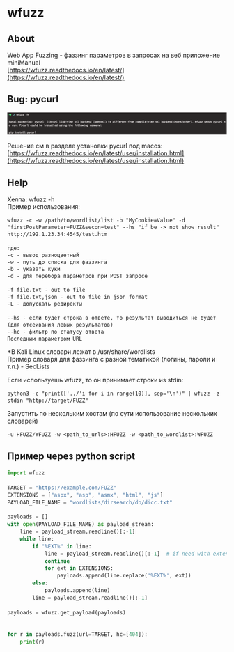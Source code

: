 # wfuzz

## About

Web App Fuzzing - фаззинг параметров в запросах на веб приложение\
miniManual\
[https://wfuzz.readthedocs.io/en/latest/](https://wfuzz.readthedocs.io/en/latest/)

## Bug: pycurl

![](<../../../../.gitbook/assets/изображение (7).png>)

Решение см в разделе установки pycurl под macos: [https://wfuzz.readthedocs.io/en/latest/user/installation.html](https://wfuzz.readthedocs.io/en/latest/user/installation.html)

## Help

Хелпа: wfuzz -h\
Пример использования:

```
wfuzz -c -w /path/to/wordlist/list -b "MyCookie=Value" -d "firstPostParameter=FUZZ&secon=test" --hs "if be -> not show result" http://192.1.23.34:4545/test.htm

где:
-с - вывод разноцветный
-w - путь до списка для фаззинга
-b - указать куки
-d - для перебора параметров при POST запросе

-f file.txt - out to file
-f file.txt,json - out to file in json format
-L - допускать редиректы

--hs - если будет строка в ответе, то результат выводиться не будет (для отсеивания левых результатов)
--hc - фильтр по статусу ответа
Последним параметром URL
```

\*В Kali Linux словари лежат в /usr/share/wordlists\
Пример словаря для фаззинга с разной тематикой (логины, пароли и т.п.) - SecLists

Если используешь wfuzz, то он принимает строки из stdin:

```
python3 -c "print(['../'i for i in range(10)], sep='\n')" | wfuzz -z stdin "http://target/FUZZ"
```

Запустить по нескольким хостам (по сути использование нескольких словарей)

```
-u HFUZZ/WFUZZ -w <path_to_urls>:HFUZZ -w <path_to_wordlist>:WFUZZ
```

## Пример через python script

```python
import wfuzz

TARGET = "https://example.com/FUZZ"
EXTENSIONS = ["aspx", "asp", "asmx", "html", "js"]
PAYLOAD_FILE_NAME = "wordlists/dirsearch/db/dicc.txt"

payloads = []
with open(PAYLOAD_FILE_NAME) as payload_stream:
    line = payload_stream.readline()[:-1]
    while line:
        if "%EXT%" in line:
            line = payload_stream.readline()[:-1]  # if need with extensions -> delete this row
            continue
            for ext in EXTENSIONS:
                payloads.append(line.replace('%EXT%', ext))
        else:
            payloads.append(line)
        line = payload_stream.readline()[:-1]

payloads = wfuzz.get_payload(payloads)


for r in payloads.fuzz(url=TARGET, hc=[404]):
    print(r)

```
